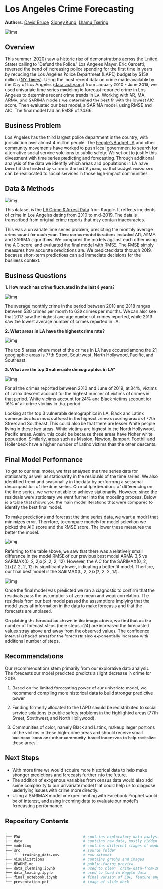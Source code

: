 # Los Angeles Crime Forecasting

**Authors**: [David Bruce](mailto:david.bruce14@gmail.com), [Sidney Kung](mailto:sidneyjkung@gmail.com), [Lhamu Tsering](mailto:boutlhamu@gmail.com)

![img](./visualizations/los-angeles-us-banner-dp-min.png)

## Overview
This summer (2020) saw a historic rise of demonstrations across the United States calling to 'Defund the Police.' Los Angeles Mayor, Eric Garcetti, reversed the trend of increasing police spending for the first time in years by reducing the Los Angeles Police Department (LAPD) budget by $150 million ([NY Times](https://www.nytimes.com/interactive/2020/06/12/upshot/cities-grew-safer-police-budgets-kept-growing.html)). Using the most recent data on crime made available by the City of Los Angeles ([data.lacity.org](https://data.lacity.org/Public-Safety/Crime-Data-from-2010-to-2019/63jg-8b9z)) from January 2010 - June 2019, we used univariate time series modeling to forecast reported crime in Los Angeles to determine recent crime trends in LA. Working with AR, MA, ARMA, and SARIMA models we determined the best fit with the lowest AIC score. Then evaluated our best model, a SARIMA model, using RMSE and AIC. The final model had an RMSE of 24.66. 

## Business Problem

Los Angeles has the third largest police department in the country, with jurisdiction over almost 4 million people. The [People’s Budget LA](https://peoplesbudgetla.com/) and other community movements have worked to push local government to search for alternative social service solutions to public safety. We set out to justify this divestment with time series predicting and forecasting. Through additional analysis of the data we identify which areas and populations in LA have been hit the hardest by crime in the last 9 years, so that budget resources can be reallocated to social services in those high-impact communities.

## Data & Methods

![img](./visualizations/Monthly%20Crime%20Trend%20lineplot%20and%20dotplot.png)

This dataset is the [LA Crime & Arrest Data](https://www.kaggle.com/cityofLA/los-angeles-crime-arrest-data) from Kaggle. It reflects incidents of crime in Los Angeles dating from 2010 to mid-2019. The data is transcribed from original crime reports that may contain inaccuracies.

This was a univariate time series problem, predicting the monthly average crime count for each year. Time series model iterations included AR, ARMA and SARIMA algorithms. We compared the models against each other using the AIC score, and evaluated the final model with RMSE. The RMSE simply measures how accurate predictions are.  We predicted data through 2019, because short-term predictions can aid immediate decisions for the business context.

## Business Questions
**1. How much has crime fluctuated in the last 8 years?**

![img](./visualizations/LA_Volume_of_Crime_Trend_boxplot.png)

The average monthly crime in the period between 2010 and 2018 ranges between 530 crimes per month to 630 crimes per months. We can also see that 2017 saw the highest average number of crimes reported, while 2013 saw the lowest average number of crimes reported in LA.


**2. What areas in LA have the highest crime rate?**

![img](./visualizations/LA_crime_map.png)

The top 5 areas where most of the crimes in LA have occured among the 21 geographic areas is 77th Street, Southwest, North Hollywood, Pacific, and Southeast.


**3. What are the top 3 vulnerable demographics in LA?**

![img](./visualizations/Distribution_of_victims_by_descent_and_area_name.png)

For all the crimes reported between 2010 and June of 2019, at 34%, victims of Latinx descent account for the highest number of victims of crimes in that period. White victims account for 24% and Black victims account for 16% of all crime victims in that period.

Looking at the top 3 vulnerable demographics in LA, Black and Latinx communities has most suffered in the highest crime occuring areas of 77th Street and Southeast. This could also be that there are lesser White people living in these two areas. White victims are highest in the North Hollywood, Pacific areas. Again, this could be because these areas have higher white population. Similarly, areas such as Mission, Newton, Rampart, Foothill and Hollenbeck have a higher number of Latinx victims than the other descents.

## Final Model Performance

To get to our final model, we first analysed the time series data for stationarity  as well as stationarity in the residuals of the time series. We also identified trend and seasonality in the data by performing a seasonal decomposition of the time series. On multiple iterations of differencing on the time series, we were not able to achieve stationarity. However, since the residuals were stationary we went further into the modeling process. Below is a table that shows you the main model iterations that were compared to identify the best final model.

To make predictions and forecast the time series data, we want a model that minimizes error. Therefore, to compare models for model selection we picked the AIC score and the RMSE score. The lower these measures the better the model.

![img](./visualizations/model_iterations.png)

Referring to the table above, we saw that there was a relatively small difference in the model RMSE of our previous best model ARMA-3,5 vs SARIMAX(0, 2, 2)x(2, 2, 2, 12). However, the AIC for the SARIMAX(0, 2, 2)x(2, 2, 2, 12) is significantly lower, indicating a better fit model. Therfore, our final best model is the SARIMAX(0, 2, 2)x(2, 2, 2, 12).

![img](./visualizations/final_model_forecasts.png)

Once the final model was predicted we ran a diagnostic to confirm that the residuals pass the assumptions of zero mean and weak correlation. The residuals from our best model passed the assumptions implying that the model uses all information in the data to make forecasts and that the forecasts are unbiased.

On plotting the forecast as shown in the image above, we find that as the number of forecast steps (here steps =24) are increased the forecasted values stray above and away from the observed values. The confidence interval (shaded area) for the forecasts also exponentially increase with additional number of steps.
## Recommendations
Our recommendations stem primarily from our explorative data analysis. The forecasts our model predicted predicts a slight decrease in crime for 2019.

1. Based on the limited forecasting power of our univariate model, we recommend compiling more historical data to build stronger predictive power

2. Funding formerly allocated to the LAPD should be redistributed to social service solutions to public safety problems in the highlighted areas (77th Street, Southwest, and North Hollywood).

3. Communities of color, namely Black and Latinx, makeup larger portions of the victims in these high-crime areas and should receive small business loans and other community-based incentives to help revitalize these areas.

## Next Steps
- With more time we would acquire more historical data to help make stronger predictions and forecasts further into the future. 
- The addition of exogenous variables from census data would also add some complexity to our univariate model that could help us to diagnose underlying issues with crime more directly. 
- Using a SARIMAX model or experimenting with Facebook Prophet would be of interest, and using incoming data to evaluate our model's forecasting performance.


## Repository Contents

```bash
.
├── EDA                             # contains exploratory data analysis notebooks
├── data                            # contains raw data, mostly hidden in .gitignore due to file sizes
├── modeling                        # contains different stages of modeling
├── src                             # source folder
│   └── training_data.csv           # raw dataset
├── visualizations                  # contains graphs and images
├── README.md                       # public-facing preview
├── data_cleaning.ipynb             # used to clean `crime-data-from-2010-to-present.csv`
├── data_loading.ipynb              # used to load in Kaggle data
├── final_notebook.ipynb            # final version of EDA, feature engineering and modeling process
└── presentation.pdf                # image of slide deck

```
